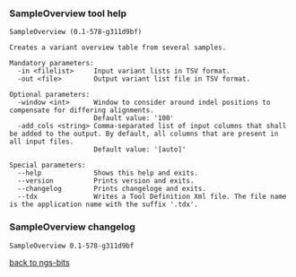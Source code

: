 ### SampleOverview tool help
	SampleOverview (0.1-578-g311d9bf)
	
	Creates a variant overview table from several samples.
	
	Mandatory parameters:
	  -in <filelist>     Input variant lists in TSV format.
	  -out <file>        Output variant list file in TSV format.
	
	Optional parameters:
	  -window <int>      Window to consider around indel positions to compensate for differing alignments.
	                     Default value: '100'
	  -add_cols <string> Comma-separated list of input columns that shall be added to the output. By default, all columns that are present in all input files.
	                     Default value: '[auto]'
	
	Special parameters:
	  --help             Shows this help and exits.
	  --version          Prints version and exits.
	  --changelog        Prints changeloge and exits.
	  --tdx              Writes a Tool Definition Xml file. The file name is the application name with the suffix '.tdx'.
	
### SampleOverview changelog
	SampleOverview 0.1-578-g311d9bf
	
[back to ngs-bits](https://github.com/imgag/ngs-bits)